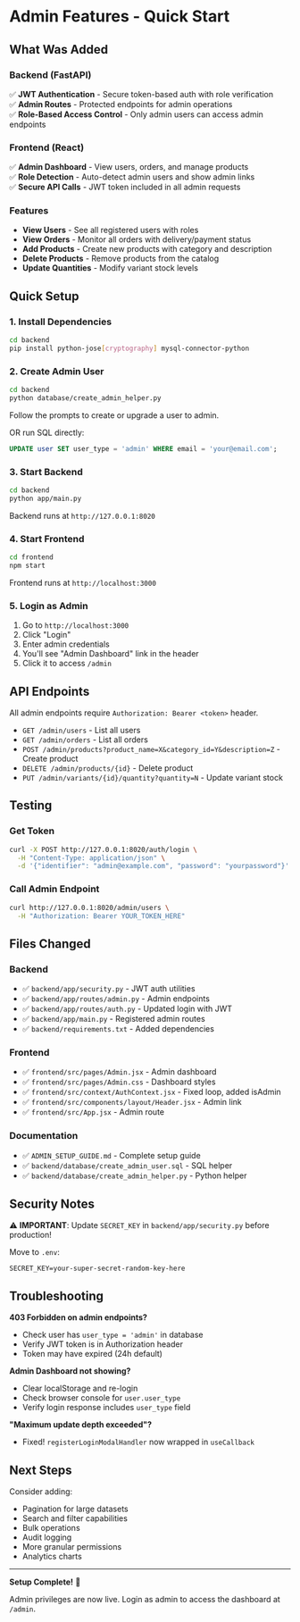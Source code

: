 # Admin Features - Quick Start

## What Was Added

### Backend (FastAPI)
✅ **JWT Authentication** - Secure token-based auth with role verification  
✅ **Admin Routes** - Protected endpoints for admin operations  
✅ **Role-Based Access Control** - Only admin users can access admin endpoints  

### Frontend (React)
✅ **Admin Dashboard** - View users, orders, and manage products  
✅ **Role Detection** - Auto-detect admin users and show admin links  
✅ **Secure API Calls** - JWT token included in all admin requests  

### Features
- **View Users** - See all registered users with roles
- **View Orders** - Monitor all orders with delivery/payment status
- **Add Products** - Create new products with category and description
- **Delete Products** - Remove products from the catalog
- **Update Quantities** - Modify variant stock levels

## Quick Setup

### 1. Install Dependencies
```bash
cd backend
pip install python-jose[cryptography] mysql-connector-python
```

### 2. Create Admin User
```bash
cd backend
python database/create_admin_helper.py
```
Follow the prompts to create or upgrade a user to admin.

OR run SQL directly:
```sql
UPDATE user SET user_type = 'admin' WHERE email = 'your@email.com';
```

### 3. Start Backend
```bash
cd backend
python app/main.py
```
Backend runs at `http://127.0.0.1:8020`

### 4. Start Frontend
```bash
cd frontend
npm start
```
Frontend runs at `http://localhost:3000`

### 5. Login as Admin
1. Go to `http://localhost:3000`
2. Click "Login"
3. Enter admin credentials
4. You'll see "Admin Dashboard" link in the header
5. Click it to access `/admin`

## API Endpoints

All admin endpoints require `Authorization: Bearer <token>` header.

- `GET /admin/users` - List all users
- `GET /admin/orders` - List all orders
- `POST /admin/products?product_name=X&category_id=Y&description=Z` - Create product
- `DELETE /admin/products/{id}` - Delete product
- `PUT /admin/variants/{id}/quantity?quantity=N` - Update variant stock

## Testing

### Get Token
```bash
curl -X POST http://127.0.0.1:8020/auth/login \
  -H "Content-Type: application/json" \
  -d '{"identifier": "admin@example.com", "password": "yourpassword"}'
```

### Call Admin Endpoint
```bash
curl http://127.0.0.1:8020/admin/users \
  -H "Authorization: Bearer YOUR_TOKEN_HERE"
```

## Files Changed

### Backend
- ✅ `backend/app/security.py` - JWT auth utilities
- ✅ `backend/app/routes/admin.py` - Admin endpoints
- ✅ `backend/app/routes/auth.py` - Updated login with JWT
- ✅ `backend/app/main.py` - Registered admin routes
- ✅ `backend/requirements.txt` - Added dependencies

### Frontend
- ✅ `frontend/src/pages/Admin.jsx` - Admin dashboard
- ✅ `frontend/src/pages/Admin.css` - Dashboard styles
- ✅ `frontend/src/context/AuthContext.jsx` - Fixed loop, added isAdmin
- ✅ `frontend/src/components/layout/Header.jsx` - Admin link
- ✅ `frontend/src/App.jsx` - Admin route

### Documentation
- ✅ `ADMIN_SETUP_GUIDE.md` - Complete setup guide
- ✅ `backend/database/create_admin_user.sql` - SQL helper
- ✅ `backend/database/create_admin_helper.py` - Python helper

## Security Notes

⚠️ **IMPORTANT**: Update `SECRET_KEY` in `backend/app/security.py` before production!

Move to `.env`:
```
SECRET_KEY=your-super-secret-random-key-here
```

## Troubleshooting

**403 Forbidden on admin endpoints?**
- Check user has `user_type = 'admin'` in database
- Verify JWT token is in Authorization header
- Token may have expired (24h default)

**Admin Dashboard not showing?**
- Clear localStorage and re-login
- Check browser console for `user.user_type`
- Verify login response includes `user_type` field

**"Maximum update depth exceeded"?**
- Fixed! `registerLoginModalHandler` now wrapped in `useCallback`

## Next Steps

Consider adding:
- Pagination for large datasets
- Search and filter capabilities
- Bulk operations
- Audit logging
- More granular permissions
- Analytics charts

---

**Setup Complete!** 🎉

Admin privileges are now live. Login as admin to access the dashboard at `/admin`.
